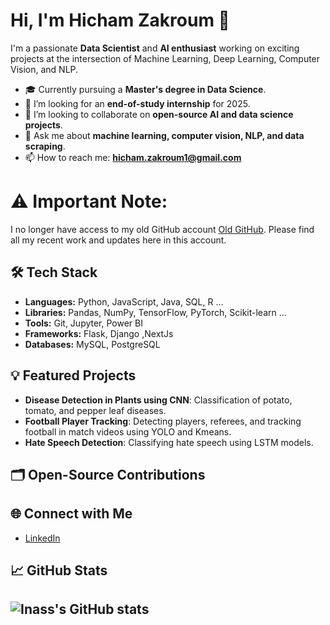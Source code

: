 # Hi, I'm Hicham Zakroum 👋

I'm a passionate **Data Scientist** and **AI enthusiast** working on exciting projects at the intersection of Machine Learning, Deep Learning, Computer Vision, and NLP.

- 🎓 Currently pursuing a **Master's degree in Data Science**.
- 🔭 I’m looking for an **end-of-study internship** for 2025.
- 👯 I’m looking to collaborate on **open-source AI and data science projects**.
- 💬 Ask me about **machine learning, computer vision, NLP, and data scraping**.
- 📫 How to reach me: **hicham.zakroum1@gmail.com**
  
# ⚠️ Important Note:
I no longer have access to my old GitHub account [Old GitHub](https://github.com/hicham-zakroum). Please find all my recent work and updates here in this account.


## 🛠️ Tech Stack
- **Languages:** Python, JavaScript, Java, SQL, R ...
- **Libraries:** Pandas, NumPy, TensorFlow, PyTorch, Scikit-learn ...
- **Tools:**  Git, Jupyter, Power BI
- **Frameworks:** Flask, Django ,NextJs
- **Databases:** MySQL, PostgreSQL


## 💡 Featured Projects
- **Disease Detection in Plants using CNN**: Classification of potato, tomato, and pepper leaf diseases.
- **Football Player Tracking**: Detecting players, referees, and tracking football in match videos using YOLO and Kmeans.
- **Hate Speech Detection**: Classifying hate speech using LSTM models.

## 🗂️ Open-Source Contributions

## 🌐 Connect with Me
- [LinkedIn](https://www.linkedin.com/in/hicham-zakroum/)

## 📈 GitHub Stats
![Inass's GitHub stats](https://github-readme-stats.vercel.app/api?username=zakroum-hicham&show_icons=true&theme=radical)
---
